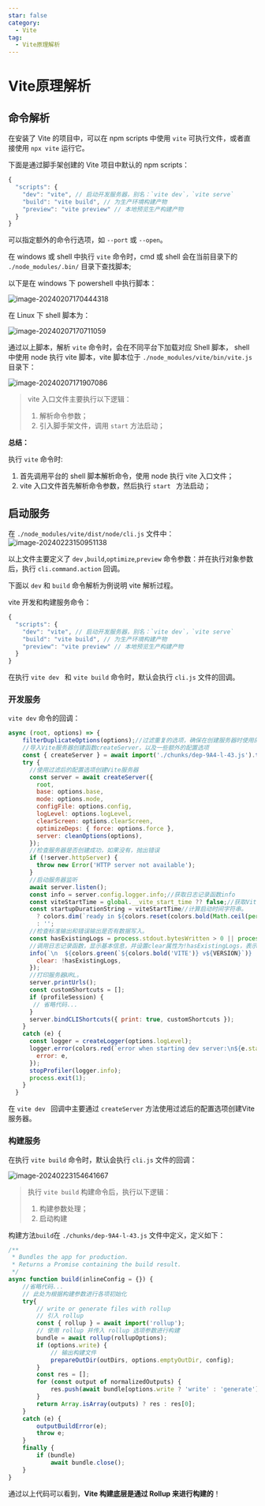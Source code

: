 ```yaml
---
star: false
category:
  - Vite
tag:
  - Vite原理解析
---
```

# **Vite原理解析**



## **命令解析**

在安装了 Vite 的项目中，可以在 npm scripts 中使用 `vite` 可执行文件，或者直接使用 `npx vite` 运行它。

下面是通过脚手架创建的 Vite 项目中默认的 npm scripts：

```js
{
  "scripts": {
    "dev": "vite", // 启动开发服务器，别名：`vite dev`，`vite serve`
    "build": "vite build", // 为生产环境构建产物
    "preview": "vite preview" // 本地预览生产构建产物
  }
}
```

可以指定额外的命令行选项，如 `--port` 或 `--open`。

在 windows 或 shell 中执行 `vite` 命令时，cmd 或 shell 会在当前目录下的 `./node_modules/.bin/` 目录下查找脚本;

以下是在 windows 下 powershell 中执行脚本：

![image-20240207170444318](../images/vite命令位置.png)

在 Linux 下 shell 脚本为：

![image-20240207170711059](../images/vite1.png)

通过以上脚本，解析 `vite` 命令时，会在不同平台下加载对应 Shell 脚本， shell 中使用 node 执行 vite 脚本，vite 脚本位于 `./node_modules/vite/bin/vite.js` 目录下：

![image-20240207171907086](../images/image-20240207171907086.png)

> vite 入口文件主要执行以下逻辑：
>
> 1. 解析命令参数；
> 2. 引入脚手架文件，调用 `start` 方法启动；

**总结：**

执行 `vite` 命令时:

1. 首先调用平台的 shell 脚本解析命令，使用 node 执行 vite 入口文件；
2. vite 入口文件首先解析命令参数，然后执行 `start ` 方法启动；



## **启动服务**

在 `./node_modules/vite/dist/node/cli.js`  文件中：![image-20240223150951138](../images/vite命令解析.png)

以上文件主要定义了 `dev` ,`build`,`optimize`,`preview` 命令参数：并在执行对象参数后，执行 `cli.command.action` 回调。

下面以 `dev` 和 `build` 命令解析为例说明 vite 解析过程。

vite 开发和构建服务命令：

```js
{
  "scripts": {
    "dev": "vite", // 启动开发服务器，别名：`vite dev`，`vite serve`
    "build": "vite build", // 为生产环境构建产物
    "preview": "vite preview" // 本地预览生产构建产物
  }
}
```

在执行 `vite dev ` 和 `vite build` 命令时，默认会执行 `cli.js` 文件的回调。



### **开发服务**

`vite dev` 命令的回调：

```js
async (root, options) => {
    filterDuplicateOptions(options);//过滤重复的选项，确保在创建服务器时使用的是最新的配置。
    //导入Vite服务器创建函数createServer，以及一些额外的配置选项
    const { createServer } = await import('./chunks/dep-9A4-l-43.js').then(function (n) { return n.A; });
    try {
      //使用过滤后的配置选项创建Vite服务器
      const server = await createServer({
        root,
        base: options.base,
        mode: options.mode,
        configFile: options.config,
        logLevel: options.logLevel,
        clearScreen: options.clearScreen,
        optimizeDeps: { force: options.force },
        server: cleanOptions(options),
      });
      //检查服务器是否创建成功，如果没有，抛出错误
      if (!server.httpServer) {
        throw new Error('HTTP server not available');
      }
      //启动服务器监听
      await server.listen();
      const info = server.config.logger.info;//获取日志记录函数info
      const viteStartTime = global.__vite_start_time ?? false;//获取Vite启动时间，如果找不到则设置为false。
      const startupDurationString = viteStartTime//计算启动时间字符串。
        ? colors.dim(`ready in ${colors.reset(colors.bold(Math.ceil(performance.now() - viteStartTime)))} ms`)
        : '';
      //检查标准输出和错误输出是否有数据写入。
      const hasExistingLogs = process.stdout.bytesWritten > 0 || process.stderr.bytesWritten > 0;
      //调用日志记录函数，显示基本信息，并设置clear属性为!hasExistingLogs，表示是否清空屏幕。
      info(`\n  ${colors.green(`${colors.bold('VITE')} v${VERSION}`)}  ${startupDurationString}\n`, {
        clear: !hasExistingLogs,
      });
      //打印服务器URL。
      server.printUrls();
      const customShortcuts = [];
      if (profileSession) {
       // 省略代码...
      }
      server.bindCLIShortcuts({ print: true, customShortcuts });
    }
    catch (e) {
      const logger = createLogger(options.logLevel);
      logger.error(colors.red(`error when starting dev server:\n${e.stack}`), {
        error: e,
      });
      stopProfiler(logger.info);
      process.exit(1);
    }
  }
```

在 `vite dev ` 回调中主要通过 `createServer` 方法使用过滤后的配置选项创建Vite服务器。



### **构建服务**

在执行  `vite build` 命令时，默认会执行 `cli.js` 文件的回调：

![image-20240223154641667](../images/vite-build.png)

> 执行 `vite build` 构建命令后，执行以下逻辑：
>
> 1. 构建参数处理；
> 2. 启动构建

构建方法`build`在 `./chunks/dep-9A4-l-43.js` 文件中定义，定义如下：

```js
/**
 * Bundles the app for production.
 * Returns a Promise containing the build result.
 */
async function build(inlineConfig = {}) {
    //省略代码...
    // 此处为根据构建参数进行各项初始化
    try{
        // write or generate files with rollup
        // 引入 rollup 
        const { rollup } = await import('rollup');
        // 使用 rollup 并传入 rollup 选项参数进行构建
        bundle = await rollup(rollupOptions);
        if (options.write) {
            // 输出构建文件
            prepareOutDir(outDirs, options.emptyOutDir, config);
        }
        const res = [];
        for (const output of normalizedOutputs) {
            res.push(await bundle[options.write ? 'write' : 'generate'](output));
        }
        return Array.isArray(outputs) ? res : res[0];
    }
    catch (e) {
        outputBuildError(e);
        throw e;
    }
    finally {
        if (bundle)
            await bundle.close();
    }
}
```

通过以上代码可以看到，**Vite 构建底层是通过 Rollup 来进行构建的**！

 
